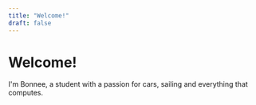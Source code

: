 ```yaml
---
title: "Welcome!"
draft: false
---
```


# Welcome!

I'm Bonnee, a student with a passion for cars, sailing and everything that computes.
